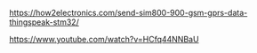 https://how2electronics.com/send-sim800-900-gsm-gprs-data-thingspeak-stm32/

https://www.youtube.com/watch?v=HCfq44NNBaU
